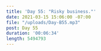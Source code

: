 ```yaml
---
title: 'Day 55: "Risky business."'
date: 2021-03-15 15:06:00 -07:00
file: "/uploads/Day-B55.mp3"
post: Day 55
duration: '00:06:34'
length: 5494793
---
```


